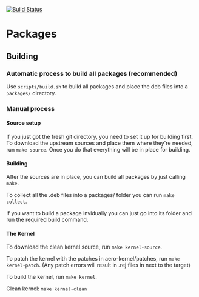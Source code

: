 [![Build Status](https://travis-ci.org/intel-aero/packages.svg?branch=master)](https://travis-ci.org/intel-aero/packages)

# Packages

## Building

### Automatic process to build all packages (recommended)

Use `scripts/build.sh` to build all packages and place the deb files into a `packages/` directory.

### Manual process
#### Source setup
If you just got the fresh git directory, you need to set it up for building first.
To download the upstream sources and place them where they're needed, run `make source`.
Once you do that everything will be in place for building.
#### Building
After the sources are in place, you can build all packages by just calling `make`.

To collect all the .deb files into a packages/ folder you can run `make collect`.

If you want to build a package invidually you can just go into its folder and run the required build command.

#### The Kernel
To download the clean kernel source, run `make kernel-source`.

To patch the kernel with the patches in aero-kernel/patches, run `make kernel-patch`.
(Any patch errors will result in .rej files in next to the target)

To build the kernel, run `make kernel`.

Clean kernel: `make kernel-clean`
